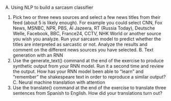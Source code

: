 A. Using NLP to build a sarcasm classifier
1. Pick two or three news sources and select a few news titles from their feed (about 5 is likely enough). For example you could select CNN, Fox News, MSNBC, NPR, PBS, Al Jazeera, RT (Russia Today), Deutsche Welle, Facebook, BBC, France24, CCTV, NHK World or another source you wish you analyze. Run your sarcasm model to predict whether the titles are interpreted as sarcastic or not. Analyze the results and comment on the different news sources you have selected.
B. Text generation with an RNN
1. Use the generate_text() command at the end of the exercise to produce synthetic
output from your RNN model. Run it a second time and review the output. How has your RNN model been able to “learn” and “remember” the shakespeare text in order to reproduce a similar output?
C. Neural machine translation with attention
1. Use the translate() command at the end of the exercise to translate three sentences
from Spanish to English. How did your translations turn out?
